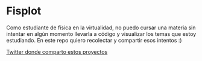 # Fisplot

Como estudiante de física en la virtualidad, no puedo cursar una materia sin intentar en algún momento llevarla a código y visualizar los temas que estoy estudiando. En este repo quiero recolectar y compartir esos intentos :)

[Twitter donde comparto estos proyectos](https://twitter.com/fisplot)
